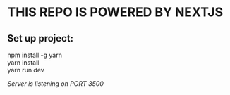 # THIS REPO IS POWERED BY NEXTJS

## Set up project:
  <p>npm install -g yarn<br>
  yarn install <br>
  yarn run dev</p>

  <i>Server is listening on PORT 3500</i>